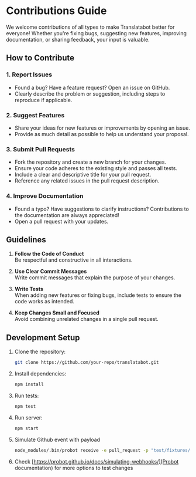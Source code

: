 # Contributions Guide

We welcome contributions of all types to make Translatabot better for everyone! Whether you're fixing bugs, suggesting new features, improving documentation, or sharing feedback, your input is valuable.

## How to Contribute

### 1. Report Issues

- Found a bug? Have a feature request? Open an issue on GitHub.
- Clearly describe the problem or suggestion, including steps to reproduce if applicable.

### 2. Suggest Features

- Share your ideas for new features or improvements by opening an issue.
- Provide as much detail as possible to help us understand your proposal.

### 3. Submit Pull Requests

- Fork the repository and create a new branch for your changes.
- Ensure your code adheres to the existing style and passes all tests.
- Include a clear and descriptive title for your pull request.
- Reference any related issues in the pull request description.

### 4. Improve Documentation

- Found a typo? Have suggestions to clarify instructions? Contributions to the documentation are always appreciated!
- Open a pull request with your updates.

## Guidelines

1. **Follow the Code of Conduct**  
   Be respectful and constructive in all interactions.

2. **Use Clear Commit Messages**  
   Write commit messages that explain the purpose of your changes.

3. **Write Tests**  
   When adding new features or fixing bugs, include tests to ensure the code works as intended.

4. **Keep Changes Small and Focused**  
   Avoid combining unrelated changes in a single pull request.

## Development Setup

1. Clone the repository:

   ```bash
   git clone https://github.com/your-repo/translatabot.git
   ```

2. Install dependencies:

   ```bash
   npm install
   ```

3. Run tests:

   ```bash
   npm test
   ```

4. Run server:

   ```bash
   npm start
   ```

5. Simulate Github event with payload

   ```bash
   node_modules/.bin/probot receive -e pull_request -p "test/fixtures/partial_update_pull_request.closed.json" lib/src/index.js
   ```

6. Check [https://probot.github.io/docs/simulating-webhooks/](Probot documentation) for more options to test changes

